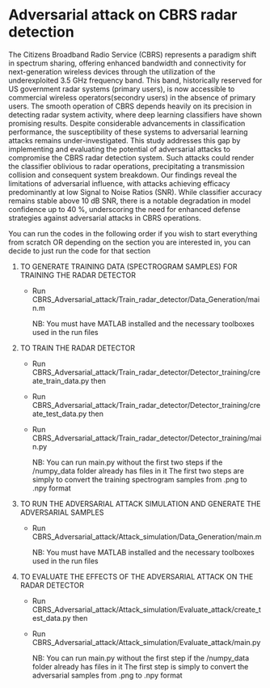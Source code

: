 # Adversarial attack on CBRS radar detection
The Citizens Broadband Radio Service (CBRS) represents a paradigm shift in spectrum
sharing, offering enhanced bandwidth and connectivity for next-generation
wireless devices through the utilization of the underexploited 3.5 GHz frequency
band. This band, historically reserved for US government radar systems (primary
users), is now accessible to commercial wireless operators(secondry users) in the
absence of primary users. The smooth operation of CBRS depends heavily on its
precision in detecting radar system activity, where deep learning classifiers have
shown promising results. Despite considerable advancements in classification performance,
the susceptibility of these systems to adversarial learning attacks remains
under-investigated. This study addresses this gap by implementing and evaluating
the potential of adversarial attacks to compromise the CBRS radar detection system.
Such attacks could render the classifier oblivious to radar operations, precipitating
a transmission collision and consequent system breakdown. Our findings reveal the
limitations of adversarial influence, with attacks achieving efficacy predominantly
at low Signal to Noise Ratios (SNR). While classifier accuracy remains stable
above 10 dB SNR, there is a notable degradation in model confidence up to 40 %,
underscoring the need for enhanced defense strategies against adversarial attacks
in CBRS operations.

You can run the codes in the following order if you wish to start everything from scratch
OR depending on the section you are interested in, you can decide to just run the code for that section

1. TO GENERATE TRAINING DATA (SPECTROGRAM SAMPLES) FOR TRAINING THE RADAR DETECTOR

      - Run CBRS_Adversarial_attack/Train_radar_detector/Data_Generation/main.m
      
        NB: You must have MATLAB installed and the necessary toolboxes used in the run files


2. TO TRAIN THE RADAR DETECTOR

      - Run CBRS_Adversarial_attack/Train_radar_detector/Detector_training/create_train_data.py   then
      - Run CBRS_Adversarial_attack/Train_radar_detector/Detector_training/create_test_data.py    then
      - Run CBRS_Adversarial_attack/Train_radar_detector/Detector_training/main.py

        NB: You can run main.py without the first two steps if the /numpy_data folder already has files in it
            The first two steps are simply to convert the training spectrogram samples from .png to .npy format


3. TO RUN THE ADVERSARIAL ATTACK SIMULATION AND GENERATE THE ADVERSARIAL SAMPLES

     - Run CBRS_Adversarial_attack/Attack_simulation/Data_Generation/main.m 

       NB: You must have MATLAB installed and the necessary toolboxes used in the run files


4. TO EVALUATE THE EFFECTS OF THE ADVERSARIAL ATTACK ON THE RADAR DETECTOR

     - Run CBRS_Adversarial_attack/Attack_simulation/Evaluate_attack/create_test_data.py  then 
     - Run CBRS_Adversarial_attack/Attack_simulation/Evaluate_attack/main.py 

       NB: You can run main.py without the first step if the /numpy_data folder already has files in it
           The first step is simply to convert the adversarial samples from .png to .npy format
 
